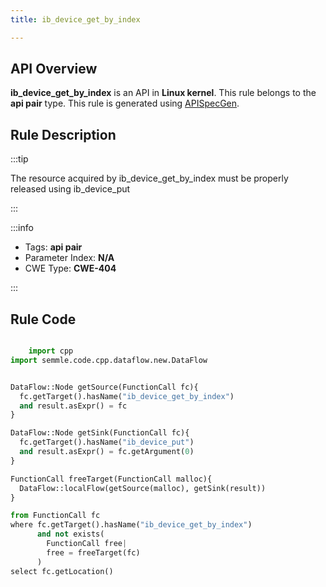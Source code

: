 ```yaml
---
title: ib_device_get_by_index

---
```



## API Overview
**ib_device_get_by_index** is an API in **Linux kernel**. This rule belongs to the **api pair** type. This rule is generated using [APISpecGen](../../tools/APISpecGen).
## Rule Description

:::tip

The resource acquired by ib_device_get_by_index must be properly released using ib_device_put

:::

:::info

- Tags: **api pair**
- Parameter Index: **N/A**
- CWE Type: **CWE-404**

:::

## Rule Code
```python

    import cpp
import semmle.code.cpp.dataflow.new.DataFlow


DataFlow::Node getSource(FunctionCall fc){
  fc.getTarget().hasName("ib_device_get_by_index")
  and result.asExpr() = fc
}

DataFlow::Node getSink(FunctionCall fc){
  fc.getTarget().hasName("ib_device_put")
  and result.asExpr() = fc.getArgument(0)
}

FunctionCall freeTarget(FunctionCall malloc){
  DataFlow::localFlow(getSource(malloc), getSink(result))
}

from FunctionCall fc
where fc.getTarget().hasName("ib_device_get_by_index")
      and not exists(
        FunctionCall free| 
        free = freeTarget(fc)
      )
select fc.getLocation()

    
```